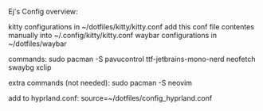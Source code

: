 Ej's Config overview:

kitty configurations in ~/dotfiles/kitty/kitty.conf add this conf file contentes manually into ~/.config/kitty/kitty.conf
waybar configurations in ~/dotfiles/waybar

commands: sudo pacman -S pavucontrol ttf-jetbrains-mono-nerd neofetch swaybg xclip

extra commands (not needed): sudo pacman -S neovim

add to hyprland.conf: source=~/dotfiles/config_hyprland.conf


